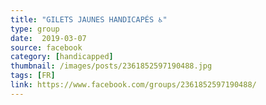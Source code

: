 ```yaml
---
title: "GILETS JAUNES HANDICAPÉS ♿"
type: group
date:  2019-03-07
source: facebook
category: [handicapped]
thumbnail: /images/posts/2361852597190488.jpg
tags: [FR]
link: https://www.facebook.com/groups/2361852597190488/
---
```

